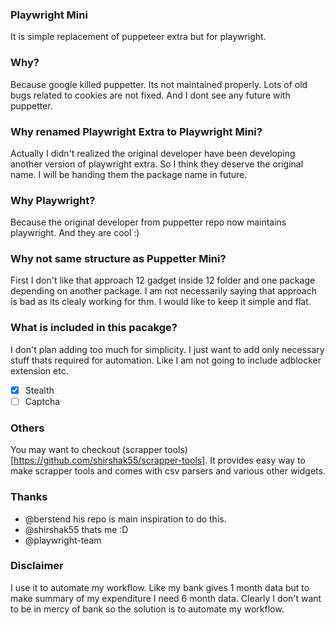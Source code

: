 ### Playwright Mini

It is simple replacement of puppeteer extra but for playwright.

### Why?

Because google killed puppetter. Its not maintained properly. Lots of old bugs related to cookies are not fixed. And I dont see any future with puppetter.

### Why renamed Playwright Extra to Playwright Mini?

Actually I didn't realized the original developer have been developing another version of playwright extra. So I think they deserve the original name. I will be handing them the package name in future.

### Why Playwright?

Because the original developer from puppetter repo now maintains playwright. And they are cool :)

### Why not same structure as Puppetter Mini?

First I don't like that approach 12 gadget inside 12 folder and one package depending on another package. I am not necessarily saying that approach is bad as its clealy working for thm. I would like to keep it simple and flat.

### What is included in this pacakge?

I don't plan adding too much for simplicity. I just want to add only necessary stuff thats required for automation. Like I am not going to include adblocker extension etc.

-   [x] Stealth
-   [ ] Captcha

### Others

You may want to checkout (scrapper tools)[https://github.com/shirshak55/scrapper-tools]. It provides easy way to make scrapper tools and comes with csv parsers and various other widgets.

### Thanks

-   @berstend his repo is main inspiration to do this.
-   @shirshak55 thats me :D
-   @playwright-team

### Disclaimer

I use it to automate my workflow. Like my bank gives 1 month data but to make summary of my expenditure I need 6 month data. Clearly I don't want to be in mercy of bank so the solution is to automate my workflow.
